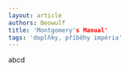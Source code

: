 ```yaml
--- 
layout: article 
authors: Beowulf
title: 'Montgomery's Manual' 
tags: 'doplňky, příběhy impéria' 
---
```


abcd
